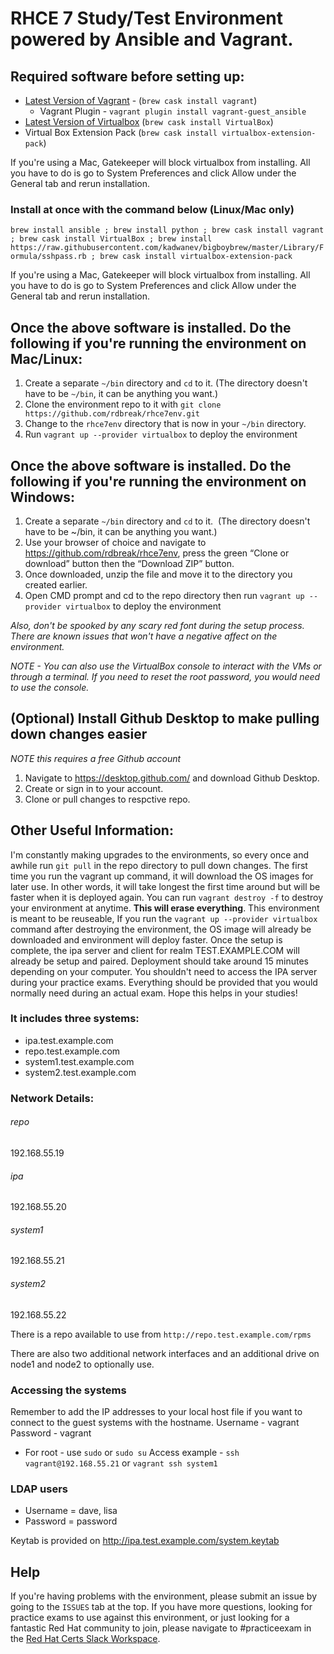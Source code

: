 # RHCE 7 Study/Test Environment powered by Ansible and Vagrant. 

## Required software before setting up:
- [Latest Version of Vagrant](https://www.vagrantup.com/downloads.html) - (`brew cask install vagrant`)
    - Vagrant Plugin - `vagrant plugin install vagrant-guest_ansible`
- [Latest Version of Virtualbox](https://www.virtualbox.org/wiki/Downloads) (`brew cask install VirtualBox`)
- Virtual Box Extension Pack (`brew cask install virtualbox-extension-pack`)

If you're using a Mac, Gatekeeper will block virtualbox from installing. All you have to do is go to System Preferences and click Allow under the General tab and rerun installation.

### Install at once with the command below (Linux/Mac only)
`brew install ansible ; brew install python ; brew cask install vagrant ; brew cask install VirtualBox ; brew install https://raw.githubusercontent.com/kadwanev/bigboybrew/master/Library/Formula/sshpass.rb ; brew cask install virtualbox-extension-pack`

If you're using a Mac, Gatekeeper will block virtualbox from installing. All you have to do is go to System Preferences and click Allow under the General tab and rerun installation.

## Once the above software is installed. Do the following if you're running the environment on Mac/Linux:
1. Create a separate `~/bin` directory and `cd` to it.  (The directory doesn't have to be `~/bin`, it can be anything you want.)
2. Clone the environment repo to it with `git clone https://github.com/rdbreak/rhce7env.git`
3. Change to the `rhce7env` directory that is now in your `~/bin` directory.
3. Run `vagrant up --provider virtualbox` to deploy the environment 

## Once the above software is installed. Do the following if you're running the environment on Windows:
1. Create a separate `~/bin` directory and `cd` to it.  (The directory doesn't have to be ~/bin, it can be anything you want.)
2. Use your browser of choice and navigate to https://github.com/rdbreak/rhce7env, press the green “Clone or download” button then the “Download ZIP” button.
3. Once downloaded, unzip the file and move it to the directory you created earlier.
3. Open CMD prompt and cd to the repo directory then run `vagrant up --provider virtualbox` to deploy the environment

*Also, don't be spooked by any scary red font during the setup process. There are known issues that won't have a negative affect on the environment.* 

_NOTE - You can also use the VirtualBox console to interact with the VMs or through a terminal. If you need to reset the root password, you would need to use the console._

## (Optional) Install Github Desktop to make pulling down changes easier
_NOTE this requires a free Github account_
1. Navigate to https://desktop.github.com/ and download Github Desktop.
2. Create or sign in to your account.
3. Clone or pull changes to respctive repo.

## Other Useful Information:
I'm constantly making upgrades to the environments, so every once and awhile run `git pull` in the repo directory to pull down changes. The first time you run the vagrant up command, it will download the OS images for later use. In other words, it will take longest the first time around but will be faster when it is deployed again. You can run `vagrant destroy -f` to destroy your environment at anytime. **This will erase everything**. This environment is meant to be reuseable, If you run the `vagrant up --provider virtualbox` command after destroying the environment, the OS image will already be downloaded and environment will deploy faster. Once the setup is complete, the ipa server and client for realm TEST.EXAMPLE.COM will already be setup and paired. Deployment should take around 15 minutes depending on your computer. You shouldn't need to access the IPA server during your practice exams. Everything should be provided that you would normally need during an actual exam. Hope this helps  in your studies!

### It includes three systems:
- ipa.test.example.com
- repo.test.example.com
- system1.test.example.com
- system2.test.example.com

### Network Details:
###### repo  
192.168.55.19
###### ipa
192.168.55.20
###### system1
192.168.55.21
###### system2
192.168.55.22

There is a repo available to use from `http://repo.test.example.com/rpms`

There are also two additional network interfaces and an additional drive on node1 and node2 to optionally use.

### Accessing the systems
Remember to add the IP addresses to your local host file if you want to connect to the guest systems with the hostname.
Username - vagrant
Password - vagrant
- For root - use `sudo` or `sudo su`
Access example - `ssh vagrant@192.168.55.21` or `vagrant ssh system1`

### LDAP users
- Username = dave, lisa
- Password = password

Keytab is provided on http://ipa.test.example.com/system.keytab

## Help
If you're having problems with the environment, please submit an issue by going to the `ISSUES` tab at the top. If you have more questions, looking for practice exams to use against this environment, or just looking for a fantastic Red Hat community to join, please navigate to #practiceexam in the [Red Hat Certs Slack Workspace](https://join.slack.com/t/redhat-certs/shared_invite/enQtNjAxNDc3MzYyMTAxLWZlM2ZhMGRlNGI2YjQyMzQ4NWEyNDIyYTJiNzcxM2E1ZDVkZmQ4MzU2MTc0ZDRlNzg2MTU5NWIwZjFjZDdjMGE).
